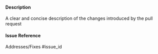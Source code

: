 #### Description

A clear and concise description of the changes introduced by the pull request

#### Issue Reference

Addresses/Fixes #issue_id
